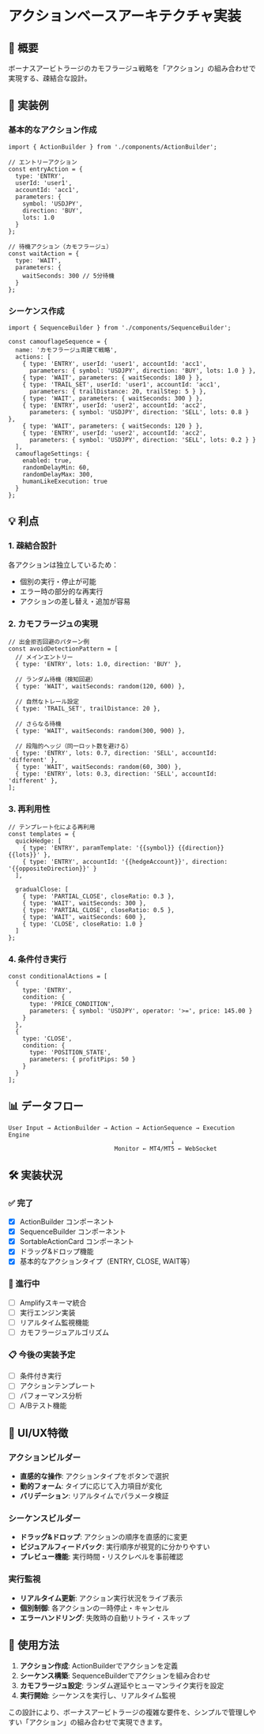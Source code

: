 # アクションベースアーキテクチャ実装

## 🎯 概要

ボーナスアービトラージのカモフラージュ戦略を「アクション」の組み合わせで実現する、疎結合な設計。

## 🚀 実装例

### 基本的なアクション作成
```tsx
import { ActionBuilder } from './components/ActionBuilder';

// エントリーアクション
const entryAction = {
  type: 'ENTRY',
  userId: 'user1',
  accountId: 'acc1',
  parameters: {
    symbol: 'USDJPY',
    direction: 'BUY',
    lots: 1.0
  }
};

// 待機アクション（カモフラージュ）
const waitAction = {
  type: 'WAIT',
  parameters: {
    waitSeconds: 300 // 5分待機
  }
};
```

### シーケンス作成
```tsx
import { SequenceBuilder } from './components/SequenceBuilder';

const camouflageSequence = {
  name: 'カモフラージュ両建て戦略',
  actions: [
    { type: 'ENTRY', userId: 'user1', accountId: 'acc1', 
      parameters: { symbol: 'USDJPY', direction: 'BUY', lots: 1.0 } },
    { type: 'WAIT', parameters: { waitSeconds: 180 } },
    { type: 'TRAIL_SET', userId: 'user1', accountId: 'acc1',
      parameters: { trailDistance: 20, trailStep: 5 } },
    { type: 'WAIT', parameters: { waitSeconds: 300 } },
    { type: 'ENTRY', userId: 'user2', accountId: 'acc2',
      parameters: { symbol: 'USDJPY', direction: 'SELL', lots: 0.8 } },
    { type: 'WAIT', parameters: { waitSeconds: 120 } },
    { type: 'ENTRY', userId: 'user2', accountId: 'acc2',
      parameters: { symbol: 'USDJPY', direction: 'SELL', lots: 0.2 } }
  ],
  camouflageSettings: {
    enabled: true,
    randomDelayMin: 60,
    randomDelayMax: 300,
    humanLikeExecution: true
  }
};
```

## 💡 利点

### 1. 疎結合設計
各アクションは独立しているため：
- 個別の実行・停止が可能
- エラー時の部分的な再実行
- アクションの差し替え・追加が容易

### 2. カモフラージュの実現
```tsx
// 出金拒否回避のパターン例
const avoidDetectionPattern = [
  // メインエントリー
  { type: 'ENTRY', lots: 1.0, direction: 'BUY' },
  
  // ランダム待機（検知回避）
  { type: 'WAIT', waitSeconds: random(120, 600) },
  
  // 自然なトレール設定
  { type: 'TRAIL_SET', trailDistance: 20 },
  
  // さらなる待機
  { type: 'WAIT', waitSeconds: random(300, 900) },
  
  // 段階的ヘッジ（同一ロット数を避ける）
  { type: 'ENTRY', lots: 0.7, direction: 'SELL', accountId: 'different' },
  { type: 'WAIT', waitSeconds: random(60, 300) },
  { type: 'ENTRY', lots: 0.3, direction: 'SELL', accountId: 'different' },
];
```

### 3. 再利用性
```tsx
// テンプレート化による再利用
const templates = {
  quickHedge: [
    { type: 'ENTRY', paramTemplate: '{{symbol}} {{direction}} {{lots}}' },
    { type: 'ENTRY', accountId: '{{hedgeAccount}}', direction: '{{oppositeDirection}}' }
  ],
  
  gradualClose: [
    { type: 'PARTIAL_CLOSE', closeRatio: 0.3 },
    { type: 'WAIT', waitSeconds: 300 },
    { type: 'PARTIAL_CLOSE', closeRatio: 0.5 },
    { type: 'WAIT', waitSeconds: 600 },
    { type: 'CLOSE', closeRatio: 1.0 }
  ]
};
```

### 4. 条件付き実行
```tsx
const conditionalActions = [
  {
    type: 'ENTRY',
    condition: {
      type: 'PRICE_CONDITION',
      parameters: { symbol: 'USDJPY', operator: '>=', price: 145.00 }
    }
  },
  {
    type: 'CLOSE',
    condition: {
      type: 'POSITION_STATE',
      parameters: { profitPips: 50 }
    }
  }
];
```

## 📊 データフロー

```
User Input → ActionBuilder → Action → ActionSequence → Execution Engine
                                              ↓
                              Monitor ← MT4/MT5 ← WebSocket
```

## 🛠 実装状況

### ✅ 完了
- [x] ActionBuilder コンポーネント
- [x] SequenceBuilder コンポーネント  
- [x] SortableActionCard コンポーネント
- [x] ドラッグ&ドロップ機能
- [x] 基本的なアクションタイプ（ENTRY, CLOSE, WAIT等）

### 🚧 進行中
- [ ] Amplifyスキーマ統合
- [ ] 実行エンジン実装
- [ ] リアルタイム監視機能
- [ ] カモフラージュアルゴリズム

### 📋 今後の実装予定
- [ ] 条件付き実行
- [ ] アクションテンプレート
- [ ] パフォーマンス分析
- [ ] A/Bテスト機能

## 🎨 UI/UX特徴

### アクションビルダー
- **直感的な操作**: アクションタイプをボタンで選択
- **動的フォーム**: タイプに応じて入力項目が変化
- **バリデーション**: リアルタイムでパラメータ検証

### シーケンスビルダー
- **ドラッグ&ドロップ**: アクションの順序を直感的に変更
- **ビジュアルフィードバック**: 実行順序が視覚的に分かりやすい
- **プレビュー機能**: 実行時間・リスクレベルを事前確認

### 実行監視
- **リアルタイム更新**: アクション実行状況をライブ表示
- **個別制御**: 各アクションの一時停止・キャンセル
- **エラーハンドリング**: 失敗時の自動リトライ・スキップ

## 💬 使用方法

1. **アクション作成**: ActionBuilderでアクションを定義
2. **シーケンス構築**: SequenceBuilderでアクションを組み合わせ
3. **カモフラージュ設定**: ランダム遅延やヒューマンライク実行を設定
4. **実行開始**: シーケンスを実行し、リアルタイム監視

この設計により、ボーナスアービトラージの複雑な要件を、シンプルで管理しやすい「アクション」の組み合わせで実現できます。